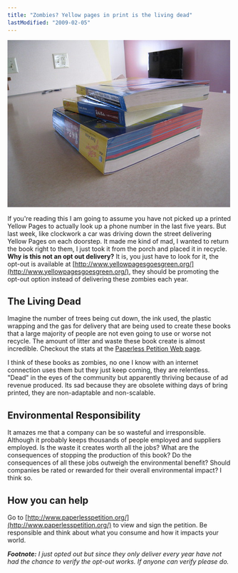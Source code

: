 ```yaml
---
title: "Zombies? Yellow pages in print is the living dead"
lastModified: "2009-02-05"
---
```


[![Seriously? These things still exist?](/images/3244134597_671e742f63.jpg)](http://www.flickr.com/photos/dorkstyle/3244134597/ "Seriously? These things still exist? by Nick DeNardis, on Flickr")

If you're reading this I am going to assume you have not picked up a printed Yellow Pages to actually look up a phone number in the last five years. But last week, like clockwork a car was driving down the street delivering Yellow Pages on each doorstep. It made me kind of mad, I wanted to return the book right to them, I just took it from the porch and placed it in recycle. **Why is this not an opt out delivery?** It is, you just have to look for it, the opt-out is available at [http://www.yellowpagesgoesgreen.org/](http://www.yellowpagesgoesgreen.org/), they should be promoting the opt-out option instead of delivering these zombies each year.

## The Living Dead

Imagine the number of trees being cut down, the ink used, the plastic wrapping and the gas for delivery that are being used to create these books that a large majority of people are not even going to use or worse not recycle. The amount of litter and waste these book create is almost incredible. Checkout the stats at the [Paperless Petition Web page](http://www.paperlesspetition.org/moreinfo.php).

I think of these books as zombies, no one I know with an internet connection uses them but they just keep coming, they are relentless. "Dead" in the eyes of the community but apparently thriving because of ad revenue produced. Its sad because they are obsolete withing days of bring printed, they are non-adaptable and non-scalable.

## Environmental Responsibility

It amazes me that a company can be so wasteful and irresponsible. Although it probably keeps thousands of people employed and suppliers employed. Is the waste it creates worth all the jobs? What are the consequences of stopping the production of this book? Do the consequences of all these jobs outweigh the environmental benefit? Should companies be rated or rewarded for their overall environmental impact? I think so.

## How you can help

Go to [http://www.paperlesspetition.org/](http://www.paperlesspetition.org/) to view and sign the petition. Be responsible and think about what you consume and how it impacts your world.

_**Footnote:** I just opted out but since they only deliver every year have not had the chance to verify the opt-out works. If anyone can verify please do._
